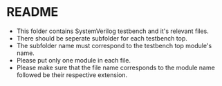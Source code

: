 # README
- This folder contains SystemVerilog testbench and it's relevant files.
- There should be seperate subfolder for each testbench top.
- The subfolder name must correspond to the testbench top module's name.
- Please put only one module in each file.
- Please make sure that the file name corresponds to the module name followed be their respective extension.